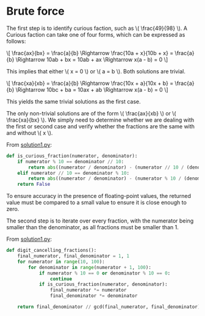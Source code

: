 # Brute force

The first step is to identify curious faction, such as \\( \frac{49}{98} \\).
A Curious faction can take one of four forms, which can be expressed as follows:

\\[
\frac{ax}{bx} = \frac{a}{b} \Rightarrow \frac{10a + x}{10b + x} = \frac{a}{b} \Rightarrow 10ab + bx = 10ab + ax \Rightarrow x(a - b) = 0
\\]

This implies that either \\( x = 0 \\) or \\( a = b \\). Both solutions are trivial.

\\[
\frac{xa}{xb} = \frac{a}{b} \Rightarrow \frac{10x + a}{10x + b} = \frac{a}{b} \Rightarrow 10bc + ba = 10ax + ab \Rightarrow x(a - b) = 0
\\]

This yields the same trivial solutions as the first case.

The only non-trivial solutions are of the form \\( \frac{ax}{xb} \\) or \\( \frac{xa}{bx} \\).
We simply need to determine whether we are dealing with the first or second case and verify whether the fractions are the same with and without \\( x \\).

From [solution1.py](https://github.com/TurtleSmoke/Project-Euler/blob/main/problems/problem_0033/solution1.py):

```python
def is_curious_fraction(numerator, denominator):
    if numerator % 10 == denominator // 10:
        return abs((numerator / denominator) - (numerator // 10 / (denominator % 10))) < 0.0000001
    elif numerator // 10 == denominator % 10:
        return abs((numerator / denominator) - (numerator % 10 / (denominator // 10))) < 0.0000001
    return False
```

To ensure accuracy in the presence of floating-point values, the returned value must be compared to a small value to ensure it is close enough to zero.

The second step is to iterate over every fraction, with the numerator being smaller than the denominator, as all fractions must be smaller than 1.

From [solution1.py](https://github.com/TurtleSmoke/Project-Euler/blob/main/problems/problem_0033/solution1.py):

```python
def digit_cancelling_fractions():
    final_numerator, final_denominator = 1, 1
    for numerator in range(10, 100):
        for denominator in range(numerator + 1, 100):
            if numerator % 10 == 0 or denominator % 10 == 0:
                continue
            if is_curious_fraction(numerator, denominator):
                final_numerator *= numerator
                final_denominator *= denominator

    return final_denominator // gcd(final_numerator, final_denominator)
```
